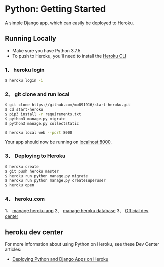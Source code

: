 # Python: Getting Started

A simple Django app, which can easily be deployed to Heroku.


## Running Locally

- Make sure you have Python 3.7.5 
- To push to Heroku, you'll need to install the [Heroku CLI](https://devcenter.heroku.com/articles/heroku-cli)

### 1、 heroku login
```sh
$ heroku login -i
```

### 2、 git clone and run local
```sh
$ git clone https://github.com/mo891916/start-heroku.git
$ cd start-heroku
$ pip3 install -r requirements.txt
$ python3 manage.py migrate
$ python3 manage.py collectstatic

$ heroku local web --port 8000
```


Your app should now be running on [localhost:8000](http://localhost:8000/).

### 3、 Deploying to Heroku

```sh
$ heroku create
$ git push heroku master
$ heroku run python manage.py migrate
$ heroku run python manage.py createsuperuser
$ heroku open
```

### 4、 heroku.com

1、 [manage heroku app](https://dashboard.heroku.com/apps)
2、 [manage heroku database](https://data.heroku.com/)
3、 [Official dev center](https://devcenter.heroku.com/articles/deploying-python)

## heroku dev center

For more information about using Python on Heroku, see these Dev Center articles:

- [Deploying Python and Django Apps on Heroku](https://devcenter.heroku.com/articles/deploying-python)
